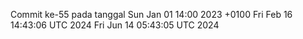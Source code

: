 Commit ke-55 pada tanggal Sun Jan 01 14:00 2023 +0100
Fri Feb 16 14:43:06 UTC 2024
Fri Jun 14 05:43:05 UTC 2024
